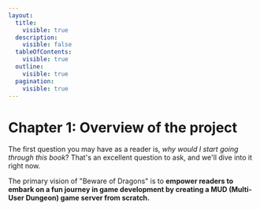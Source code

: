 ```yaml
---
layout:
  title:
    visible: true
  description:
    visible: false
  tableOfContents:
    visible: true
  outline:
    visible: true
  pagination:
    visible: true
---
```


# Chapter 1: Overview of the project

The first question you may have as a reader is, _why would I start going through this book_? That's an excellent question to ask, and we'll dive into it right now.

The primary vision of "Beware of Dragons" is to **empower readers to embark on a fun journey in game development by creating a MUD (Multi-User Dungeon) game server from scratch.**

